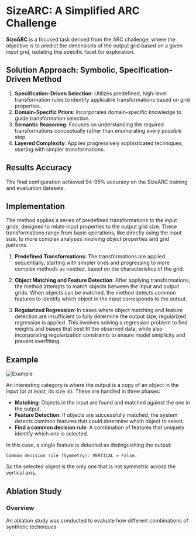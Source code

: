 # SizeARC: A Simplified ARC Challenge

**SizeARC** is a focused task derived from the ARC challenge, where the objective is to predict the dimensions of the output grid based on a given input grid, isolating this specific facet for exploration.

## Solution Approach: Symbolic, Specification-Driven Method

1. **Specification-Driven Selection**: Utilizes predefined, high-level transformation rules to identify applicable transformations based on grid properties.
2. **Domain-Specific Priors**: Incorporates domain-specific knowledge to guide transformation selection.
3. **Semantic Reasoning**: Focuses on understanding the required transformations conceptually rather than enumerating every possible step.
4. **Layered Complexity**: Applies progressively sophisticated techniques, starting with simpler transformations.

## Results Accuracy

The final configuration achieved 94-95% accuracy on the SizeARC training and evaluation datasets.

## Implementation

The method applies a series of predefined transformations to the input grids, designed to relate input properties to the output grid size. These transformations range from basic operations, like directly using the input size, to more complex analyses involving object properties and grid patterns.

1. **Predefined Transformations**: The transformations are applied sequentially, starting with simpler ones and progressing to more complex methods as needed, based on the characteristics of the grid.

2. **Object Matching and Feature Detection**: After applying transformations, the method attempts to match objects between the input and output grids. When objects can be matched, the method detects common features to identify which object in the input corresponds to the output.

3. **Regularized Regression**: In cases where object matching and feature detection are insufficient to fully determine the output size, regularized regression is applied. This involves solving a regression problem to find weights and biases that best fit the observed data, while also incorporating regularization constraints to ensure model simplicity and prevent overfitting.

## Example

![Example](https://github.com/user-attachments/assets/4112f991-a296-456b-838f-88574200a8d2)

An interesting category is where the output is a copy of an object in the input (or at least, its size is). These are handled in three phases:

- **Matching**: Objects in the input are found and matched against the one in the output.
- **Feature Detection**: If objects are successfully matched, the system detects common features that could determine which object to select.
- **Find a common decision rule**: A combination of features that uniquely identify which one is selected.

In this case, a single feature is detected as distinguishing the output:

```
Common decision rule (Symmetry): VERTICAL = False.
```

So the selected object is the only one that is not symmetric across the vertical axis.

## Ablation Study

### Overview

An ablation study was conducted to evaluate how different combinations of synthetic techniques
